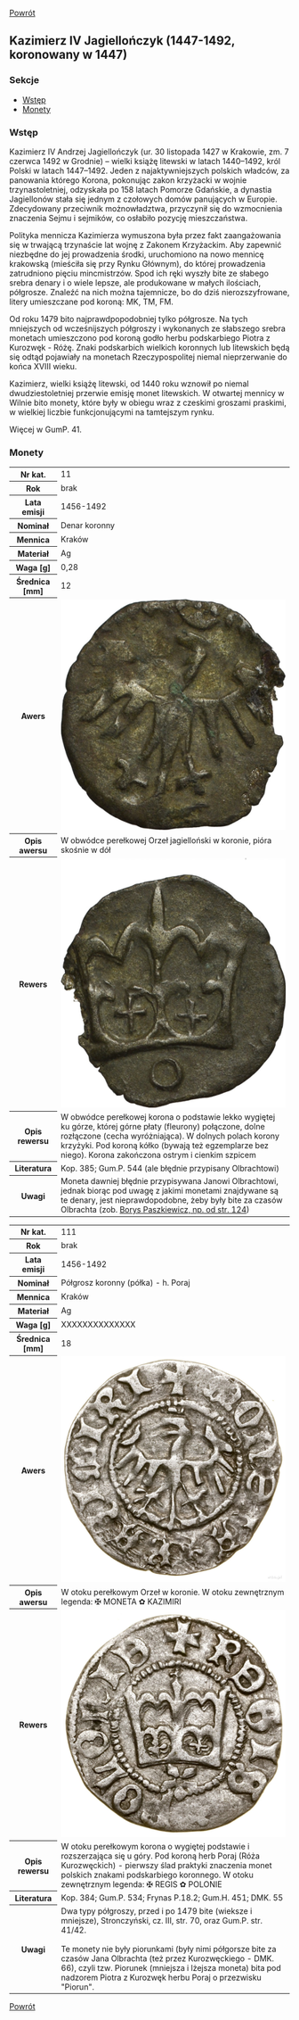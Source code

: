 [Powrót](../)


## Kazimierz IV Jagiellończyk (1447-1492, koronowany w 1447)

### Sekcje
- [Wstęp](#m1)
- [Monety](#m2)


<a id='m1'></a>
### Wstęp

Kazimierz IV Andrzej Jagiellończyk (ur. 30 listopada 1427 w Krakowie, zm. 7 czerwca 1492 w Grodnie) – wielki książę litewski w latach 1440–1492, król Polski w latach 1447–1492. Jeden z najaktywniejszych polskich władców, za panowania którego Korona, pokonując zakon krzyżacki w wojnie trzynastoletniej, odzyskała po 158 latach Pomorze Gdańskie, a dynastia Jagiellonów stała się jednym z czołowych domów panujących w Europie. Zdecydowany przeciwnik możnowładztwa, przyczynił się do wzmocnienia znaczenia Sejmu i sejmików, co osłabiło pozycję mieszczaństwa.

Polityka mennicza Kazimierza wymuszona była przez fakt zaangażowania się w trwającą trzynaście lat wojnę z Zakonem Krzyżackim. Aby zapewnić niezbędne do jej prowadzenia środki, uruchomiono na nowo mennicę krakowską (mieściła się przy Rynku Głównym), do której prowadzenia zatrudniono pięciu mincmistrzów. Spod ich ręki wyszły bite ze słabego srebra denary i o wiele lepsze, ale produkowane w małych ilościach, półgrosze. Znaleźć na nich można tajemnicze, bo do dziś nierozszyfrowane, litery umieszczane pod koroną: MK, TM, FM.

Od roku 1479 bito najprawdpopodobniej tylko półgrosze. Na tych mniejszych od wcześnijszych półgroszy i wykonanych ze słabszego srebra monetach umieszczono pod koroną godło herbu podskarbiego Piotra z Kurozwęk - Różę. Znaki podskarbich wielkich koronnych lub litewskich będą się odtąd pojawiały na monetach Rzeczypospolitej niemal nieprzerwanie do końca XVIII wieku.

Kazimierz, wielki książę litewski, od 1440 roku wznowił po niemal dwudziestoletniej przerwie emisję monet litewskich. W otwartej mennicy w Wilnie bito monety, które były w obiegu wraz z czeskimi groszami praskimi, w wielkiej liczbie funkcjonującymi na tamtejszym rynku.

Więcej w GumP. 41.


<a id='m2'></a>
### Monety

<table class="center">
  <tr>
    <th>Nr kat.</th>
    <td>11</td>
  </tr>
  <tr>
    <th>Rok</th>
    <td>brak</td>
  </tr>
  <tr>
    <th>Lata emisji</th>
    <td>1456-1492</td>
  </tr>
  <tr>
    <th>Nominał</th>
    <td>Denar koronny</td>
  </tr>
  <tr>
    <th>Mennica</th>
    <td>Kraków</td>
  </tr>
  <tr>
    <th>Materiał</th>
    <td>Ag</td>
  </tr>
  <tr>
    <th>Waga [g]</th>
    <td>0,28</td>
  </tr>
  <tr>
    <th>Średnica [mm]</th>
    <td>12</td>
  </tr>
  <tr>
    <th>Awers</th>
    <td><img src="images/0011 - 1447-1492 - denar - Kazimierz IV Jagiellonczyk - awers.jpg"/></td>
  </tr>
  <tr>
    <th>Opis awersu</th>
    <td>W obwódce perełkowej Orzeł jagielloński w koronie, pióra skośnie w dół</td>
  </tr>
  <tr>
    <th>Rewers</th>
    <td><img src="images/0011 - 1447-1492 - denar - Kazimierz IV Jagiellonczyk - rewers.jpg"/></td>
  </tr>
  <tr>
    <th>Opis rewersu</th>
    <td>W obwódce perełkowej korona o podstawie lekko wygiętej ku górze, której górne płaty (fleurony) połączone, dolne rozłączone (cecha wyróżniająca). W dolnych polach korony krzyżyki. Pod koroną kółko (bywają też egzemplarze bez niego). Korona zakończona ostrym i cienkim szpicem</td>
  </tr>
  <tr>
    <th>Literatura</th>
    <td>Kop. 385; Gum.P. 544 (ale błędnie przypisany Olbrachtowi)</td>
  </tr>
  <tr>
    <th>Uwagi</th>
    <td>Moneta dawniej błędnie przypisywana Janowi Olbrachtowi, jednak biorąc pod uwagę z jakimi monetami znajdywane są te denary, jest nieprawdopodobne, żeby były bite za czasów Olbrachta (zob. <a href="https://media.mnk.pl/images/upload/o-muzeum/wydawnictwa/Notae/Tom%20I/B%20Paszkiewicz%20Dwa%20skarby%20denar%C3%B3w%20jagiello%C5%84skich%20z%20Krakowa_ok.pdf">Borys Paszkiewicz, np. od str. 124</a>)</td>
  </tr>
</table>

<table class="center">
  <tr>
    <th>Nr kat.</th>
    <td>111</td>
  </tr>
  <tr>
    <th>Rok</th>
    <td>brak</td>
  </tr>
  <tr>
    <th>Lata emisji</th>
    <td>1456-1492</td>
  </tr>
  <tr>
    <th>Nominał</th>
    <td>Półgrosz koronny (półka) - h. Poraj</td>
  </tr>
  <tr>
    <th>Mennica</th>
    <td>Kraków</td>
  </tr>
  <tr>
    <th>Materiał</th>
    <td>Ag</td>
  </tr>
  <tr>
    <th>Waga [g]</th>
    <td>XXXXXXXXXXXXXX</td>
  </tr>
  <tr>
    <th>Średnica [mm]</th>
    <td>18</td>
  </tr>
  <tr>
    <th>Awers</th>
    <td><img src="images/0111 - 1479-1492 - polgrosz koronny - Kazimierz IV Jagiellonczyk - awers.jpg"/></td>
  </tr>
  <tr>
    <th>Opis awersu</th>
    <td>W otoku perełkowym Orzeł w koronie. W otoku zewnętrznym legenda: ✠ MONETA ✿ KAZIMIRI</td>
  </tr>
  <tr>
    <th>Rewers</th>
    <td><img src="images/0111 - 1479-1492 - polgrosz koronny - Kazimierz IV Jagiellonczyk - rewers.jpg"/></td>
  </tr>
  <tr>
    <th>Opis rewersu</th>
    <td>W otoku perełkowym korona o wygiętej podstawie i rozszerzająca się u góry. Pod koroną herb Poraj (Róża Kurozwęckich) - pierwszy ślad praktyki znaczenia monet polskich znakami podskarbiego koronnego. W otoku zewnętrznym legenda: ✠ REGIS ✿ POLONIE</td>
  </tr>
  <tr>
    <th>Literatura</th>
    <td>Kop. 384; Gum.P. 534; Frynas P.18.2; Gum.H. 451; DMK. 55</td>
  </tr>
  <tr>
    <th>Uwagi</th>
    <td>Dwa typy półgroszy, przed i po 1479 bite (wieksze i mniejsze), Stronczyński, cz. III, str. 70, oraz Gum.P. str. 41/42. <br /><br />Te monety nie były piorunkami (były nimi półgorsze bite za czasów Jana Olbrachta (też przez Kurozwęckiego - DMK. 66), czyli tzw. Piorunek (mniejsza i lżejsza moneta) bita pod nadzorem Piotra z Kurozwęk herbu Poraj o przezwisku "Piorun".</td>
  </tr>
</table>


[Powrót](../)